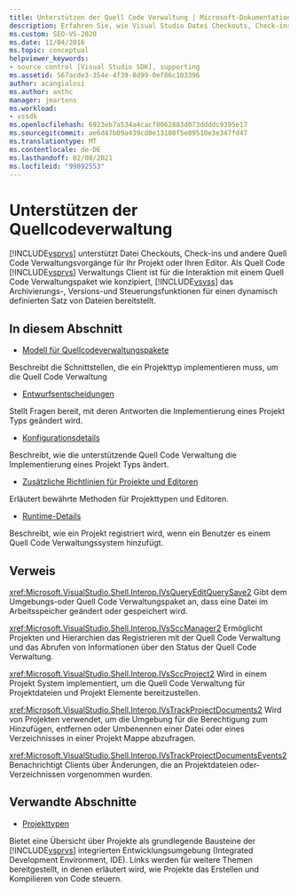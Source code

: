 ```yaml
---
title: Unterstützen der Quell Code Verwaltung | Microsoft-Dokumentation
description: Erfahren Sie, wie Visual Studio Datei Checkouts, Check-ins und andere Quell Code Verwaltungsvorgänge für Ihr Projekt oder Ihren Editor unterstützt.
ms.custom: SEO-VS-2020
ms.date: 11/04/2016
ms.topic: conceptual
helpviewer_keywords:
- source control [Visual Studio SDK], supporting
ms.assetid: 567acde3-354e-4f39-8d99-0ef86c103396
author: acangialosi
ms.author: anthc
manager: jmartens
ms.workload:
- vssdk
ms.openlocfilehash: 6923eb7a534a4cacf8062883d073ddddc9395e17
ms.sourcegitcommit: ae6d47b09a439cd0e13180f5e89510e3e347fd47
ms.translationtype: MT
ms.contentlocale: de-DE
ms.lasthandoff: 02/08/2021
ms.locfileid: "99892553"
---
```

# <a name="supporting-source-control"></a>Unterstützen der Quellcodeverwaltung
[!INCLUDE[vsprvs](../../code-quality/includes/vsprvs_md.md)] unterstützt Datei Checkouts, Check-ins und andere Quell Code Verwaltungsvorgänge für Ihr Projekt oder Ihren Editor. Als Quell Code [!INCLUDE[vsprvs](../../code-quality/includes/vsprvs_md.md)] Verwaltungs Client ist für die Interaktion mit einem Quell Code Verwaltungspaket wie konzipiert, [!INCLUDE[vsvss](../../extensibility/includes/vsvss_md.md)] das Archivierungs-, Versions-und Steuerungsfunktionen für einen dynamisch definierten Satz von Dateien bereitstellt.

## <a name="in-this-section"></a>In diesem Abschnitt
- [Modell für Quellcodeverwaltungspakete](../../extensibility/internals/model-for-source-control-packages.md)

 Beschreibt die Schnittstellen, die ein Projekttyp implementieren muss, um die Quell Code Verwaltung

- [Entwurfsentscheidungen](../../extensibility/internals/source-control-design-decisions.md)

 Stellt Fragen bereit, mit deren Antworten die Implementierung eines Projekt Typs geändert wird.

- [Konfigurationsdetails](../../extensibility/internals/source-control-configuration-details.md)

 Beschreibt, wie die unterstützende Quell Code Verwaltung die Implementierung eines Projekt Typs ändert.

- [Zusätzliche Richtlinien für Projekte und Editoren](../../extensibility/internals/additional-source-control-guidelines-for-projects-and-editors.md)

 Erläutert bewährte Methoden für Projekttypen und Editoren.

- [Runtime-Details](../../extensibility/internals/source-control-runtime-details.md)

 Beschreibt, wie ein Projekt registriert wird, wenn ein Benutzer es einem Quell Code Verwaltungssystem hinzufügt.

## <a name="reference"></a>Verweis
 <xref:Microsoft.VisualStudio.Shell.Interop.IVsQueryEditQuerySave2> Gibt dem Umgebungs-oder Quell Code Verwaltungspaket an, dass eine Datei im Arbeitsspeicher geändert oder gespeichert wird.

 <xref:Microsoft.VisualStudio.Shell.Interop.IVsSccManager2> Ermöglicht Projekten und Hierarchien das Registrieren mit der Quell Code Verwaltung und das Abrufen von Informationen über den Status der Quell Code Verwaltung.

 <xref:Microsoft.VisualStudio.Shell.Interop.IVsSccProject2> Wird in einem Projekt System implementiert, um die Quell Code Verwaltung für Projektdateien und Projekt Elemente bereitzustellen.

 <xref:Microsoft.VisualStudio.Shell.Interop.IVsTrackProjectDocuments2> Wird von Projekten verwendet, um die Umgebung für die Berechtigung zum Hinzufügen, entfernen oder Umbenennen einer Datei oder eines Verzeichnisses in einer Projekt Mappe abzufragen.

 <xref:Microsoft.VisualStudio.Shell.Interop.IVsTrackProjectDocumentsEvents2> Benachrichtigt Clients über Änderungen, die an Projektdateien oder-Verzeichnissen vorgenommen wurden.

## <a name="related-sections"></a>Verwandte Abschnitte
- [Projekttypen](../../extensibility/internals/project-types.md)

 Bietet eine Übersicht über Projekte als grundlegende Bausteine der [!INCLUDE[vsprvs](../../code-quality/includes/vsprvs_md.md)] integrierten Entwicklungsumgebung (Integrated Development Environment, IDE). Links werden für weitere Themen bereitgestellt, in denen erläutert wird, wie Projekte das Erstellen und Kompilieren von Code steuern.
